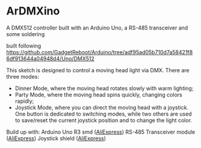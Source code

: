# ArDMXino
A DMX512 controller built with an Arduino Uno, a RS-485 transceiver and some soldering

built following https://github.com/GadgetReboot/Arduino/tree/adf95ad05b710d7a58421f86df913644a04948d4/Uno/DMX512

This sketch is designed to control a moving head light via DMX. 
There are three modes: 
- Dinner Mode, where the moving head rotates slowly with warm lighting;
- Party Mode, where the moving head spins quickly, changing colors rapidly;
- Joystick Mode, where you can direct the moving head with a joystick.
One button is dedicated to switching modes, while two others are used to save/reset the current joystick position and to change the light color.

Build up with:
Arduino Uno R3 smd ([AliExpress](https://it.aliexpress.com/item/1005002992077610.html?spm=a2g0o.productlist.main.1.5eb0LPAzLPAzVN&algo_pvid=badea915-624b-4f49-b532-b0922fda2bb5&algo_exp_id=badea915-624b-4f49-b532-b0922fda2bb5-0&pdp_npi=4%40dis%21EUR%214.46%210.96%21%21%214.60%210.99%21%40210384cc17316236008657810ec7d7%2112000023107661369%21sea%21IT%210%21ABX&curPageLogUid=qCcY2iSrykOQ&utparam-url=scene%3Asearch%7Cquery_from%3A))
RS-485 Transceiver module ([AliExpress](https://it.aliexpress.com/item/1005005737922222.html?spm=a2g0o.productlist.main.13.2ccc7ff6Kl2FWY&algo_pvid=58d645c4-8ea1-48aa-b314-8c44815514da&algo_exp_id=58d645c4-8ea1-48aa-b314-8c44815514da-6&pdp_npi=4%40dis%21EUR%211.23%210.96%21%21%211.27%210.99%21%40210386d117316237781097671e1eb5%2112000034165104857%21sea%21IT%210%21ABX&curPageLogUid=ykW5AXFz7aTd&utparam-url=scene%3Asearch%7Cquery_from%3A))
Joystick shield ([AliExpress](https://it.aliexpress.com/item/1005006422108315.html?spm=a2g0o.productlist.main.1.6a844b06THYIvU&algo_pvid=59acbd93-c0d3-4404-a324-018fef63734e&algo_exp_id=59acbd93-c0d3-4404-a324-018fef63734e-0&pdp_npi=4%40dis%21EUR%212.63%210.96%21%21%212.71%210.99%21%40211b619a17316238343313670eb84d%2112000037107330472%21sea%21IT%210%21ABX&curPageLogUid=SWINYDtoz6TC&utparam-url=scene%3Asearch%7Cquery_from%3A))
